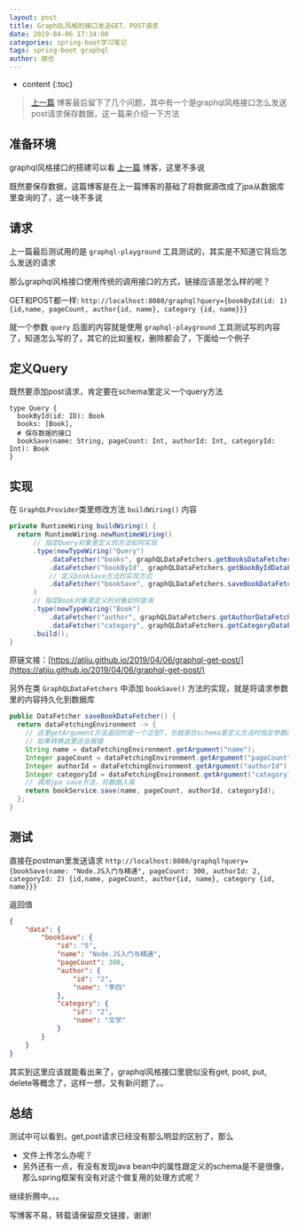 ```yaml
---
layout: post
title: GraphQL风格的接口发送GET、POST请求
date: 2019-04-06 17:34:00
categories: spring-boot学习笔记
tags: spring-boot graphql
author: 朋也
---
```


* content
{:toc}

> [上一篇](https://atjiu.github.io/2019/04/03/spring-boot-graphql/) 博客最后留下了几个问题，其中有一个是graphql风格接口怎么发送post请求保存数据，这一篇来介绍一下方法

## 准备环境

graphql风格接口的搭建可以看 [上一篇](https://atjiu.github.io/2019/04/03/spring-boot-graphql/) 博客，这里不多说

既然要保存数据，这篇博客是在上一篇博客的基础了将数据源改成了jpa从数据库里查询的了，这一块不多说






## 请求

上一篇最后测试用的是 `graphql-playground` 工具测试的，其实是不知道它背后怎么发送的请求

那么graphql风格接口使用传统的调用接口的方式，链接应该是怎么样的呢？

GET和POST都一样: `http://localhost:8080/graphql?query={bookById(id: 1) {id,name, pageCount, author{id, name}, category {id, name}}}`

就一个参数 `query` 后面的内容就是使用 `graphql-playground` 工具测试写的内容了，知道怎么写的了，其它的比如鉴权，删除都会了，下面给一个例子

## 定义Query

既然要添加post请求，肯定要在schema里定义一个query方法

```
type Query {
  bookById(id: ID): Book
  books: [Book],
  # 保存数据的接口
  bookSave(name: String, pageCount: Int, authorId: Int, categoryId: Int): Book
}
```

## 实现

在 `GraphQLProvider`类里修改方法 `buildWiring()` 内容

```java
private RuntimeWiring buildWiring() {
  return RuntimeWiring.newRuntimeWiring()
      // 指定Query对象里定义的方法如何实现
      .type(newTypeWiring("Query")
          .dataFetcher("books", graphQLDataFetchers.getBooksDataFetcher())
          .dataFetcher("bookById", graphQLDataFetchers.getBookByIdDataFetcher())
          // 定义bookSave方法的实现方式
          .dataFetcher("bookSave", graphQLDataFetchers.saveBookDataFetcher())
      )
      // 指定Book对象里定义的对象如何查询
      .type(newTypeWiring("Book")
          .dataFetcher("author", graphQLDataFetchers.getAuthorDataFetcher())
          .dataFetcher("category", graphQLDataFetchers.getCategoryDataFetcher()))
      .build();
}
```

原链文接：[https://atjiu.github.io/2019/04/06/graphql-get-post/](https://atjiu.github.io/2019/04/06/graphql-get-post/)

另外在类 `GraphQLDataFetchers` 中添加 `bookSave()` 方法的实现，就是将请求参数里的内容持久化到数据库

```java
public DataFetcher saveBookDataFetcher() {
  return dataFetchingEnvironment -> {
    // 这里getArgument方法返回的是一个泛型T，也就是在schema里定义方法时指定参数的类型是啥，这里就用啥类型接收，不用转换
    // 如果转换这里还会报错
    String name = dataFetchingEnvironment.getArgument("name");
    Integer pageCount = dataFetchingEnvironment.getArgument("pageCount");
    Integer authorId = dataFetchingEnvironment.getArgument("authorId");
    Integer categoryId = dataFetchingEnvironment.getArgument("categoryId");
    // 调用jpa save方法，将数据入库
    return bookService.save(name, pageCount, authorId, categoryId);
  };
}
```

## 测试

直接在postman里发送请求 `http://localhost:8080/graphql?query={bookSave(name: "Node.JS入门与精通", pageCount: 300, authorId: 2, categoryId: 2) {id,name, pageCount, author{id, name}, category {id, name}}}`

返回值

```json
{
    "data": {
        "bookSave": {
            "id": "5",
            "name": "Node.JS入门与精通",
            "pageCount": 300,
            "author": {
                "id": "2",
                "name": "李四"
            },
            "category": {
                "id": "2",
                "name": "文学"
            }
        }
    }
}
```

其实到这里应该就能看出来了，graphql风格接口里貌似没有get, post, put, delete等概念了，这样一想，又有新问题了。。

## 总结

测试中可以看到，get,post请求已经没有那么明显的区别了，那么

- 文件上传怎么办呢？
- 另外还有一点，有没有发现java bean中的属性跟定义的schema是不是很像，那么spring框架有没有对这个做复用的处理方式呢？

继续折腾中。。。

写博客不易，转载请保留原文链接，谢谢!